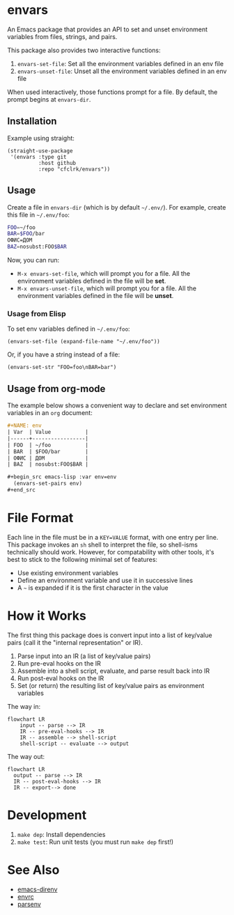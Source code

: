 # envars

An Emacs package that provides an API to set and unset environment variables
from files, strings, and pairs.

This package also provides two interactive functions:

1. `envars-set-file`: Set all the environment variables defined in an env file
2. `envars-unset-file`: Unset all the environment variables defined in an env
    file

When used interactively, those functions prompt for a file. By default, the
prompt begins at `envars-dir`.

## Installation

Example using straight:

```emacs-lisp
(straight-use-package
 '(envars :type git
          :host github
          :repo "cfclrk/envars"))
```

## Usage

Create a file in `envars-dir` (which is by default `~/.env/`). For example,
create this file in `~/.env/foo`:

```sh
FOO=~/foo
BAR=$FOO/bar
ОФИС=ДОМ
BAZ=nosubst:FOO$BAR
```

Now, you can run:

- `M-x envars-set-file`, which will prompt you for a file. All the environment
  variables defined in the file will be **set**.
- `M-x envars-unset-file`, which will prompt you for a file. All the
  environment variables defined in the file will be **unset**.

### Usage from Elisp

To set env variables defined in `~/.env/foo`:

```emacs-lisp
(envars-set-file (expand-file-name "~/.env/foo"))
```

Or, if you have a string instead of a file:

```emacs-lisp
(envars-set-str "FOO=foo\nBAR=bar")
```

## Usage from org-mode

The example below shows a convenient way to declare and set environment
variables in an `org` document:

```org
#+NAME: env
| Var  | Value           |
|------+-----------------|
| FOO  | ~/foo           |
| BAR  | $FOO/bar        |
| ОФИС | ДОМ             |
| BAZ  | nosubst:FOO$BAR |

#+begin_src emacs-lisp :var env=env
  (envars-set-pairs env)
#+end_src
```

# File Format

Each line in the file must be in a `KEY=VALUE` format, with one entry per line.
This package invokes an `sh` shell to interpret the file, so shell-isms
technically should work. However, for compatability with other tools, it's best
to stick to the following minimal set of features:

- Use existing environment variables
- Define an environment variable and use it in successive lines
- A `~` is expanded if it is the first character in the value

# How it Works

The first thing this package does is convert input into a list of key/value
pairs (call it the "internal representation" or IR).

1. Parse input into an IR (a list of key/value pairs)
2. Run pre-eval hooks on the IR
3. Assemble into a shell script, evaluate, and parse result back into IR
4. Run post-eval hooks on the IR
5. Set (or return) the resulting list of key/value pairs as environment variables

The way in:

```mermaid
flowchart LR
    input -- parse --> IR
    IR -- pre-eval-hooks --> IR
    IR -- assemble --> shell-script
    shell-script -- evaluate --> output
```

The way out:

```mermaid
flowchart LR
  output -- parse --> IR
  IR -- post-eval-hooks --> IR
  IR -- export--> done
```

# Development

1. `make dep`: Install dependencies
2. `make test`: Run unit tests (you must run `make dep` first!)

# See Also

- [emacs-direnv](https://github.com/wbolster/emacs-direnv)
- [envrc](https://github.com/purcell/envrc)
- [parsenv](https://github.com/articuluxe/parsenv)
